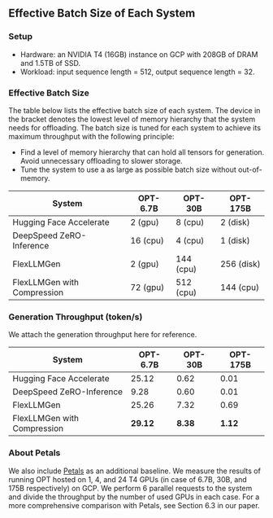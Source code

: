 ## Effective Batch Size of Each System

### Setup
- Hardware: an NVIDIA T4 (16GB) instance on GCP with 208GB of DRAM and 1.5TB of SSD.  
- Workload: input sequence length = 512, output sequence length = 32.

### Effective Batch Size

The table below lists the effective batch size of each system.
The device in the bracket denotes the lowest level of memory hierarchy that the system needs for offloading.
The batch size is tuned for each system to achieve its maximum throughput with the following principle:
- Find a level of memory hierarchy that can hold all tensors for generation. Avoid unnecessary offloading to slower storage.
- Tune the system to use a as large as possible batch size without out-of-memory.

| System | OPT-6.7B | OPT-30B | OPT-175B |
| ------ | -------- | ------- | -------- |
| Hugging Face Accelerate  | 2  (gpu) | 8 (cpu)   | 2 (disk)   |
| DeepSpeed ZeRO-Inference | 16 (cpu) | 4 (cpu)   | 1 (disk)   |
| FlexLLMGen                  | 2  (gpu) | 144 (cpu) | 256 (disk) |
| FlexLLMGen with Compression | 72 (gpu) | 512 (cpu) | 144 (cpu)  |

### Generation Throughput (token/s)
We attach the generation throughput here for reference.

| System | OPT-6.7B | OPT-30B | OPT-175B |
| ------ | -------- | ------- | -------- |
| Hugging Face Accelerate   | 25.12 | 0.62 | 0.01 |
| DeepSpeed ZeRO-Inference | 9.28  | 0.60 | 0.01 |
| FlexLLMGen                  | 25.26 | 7.32 | 0.69 |
| FlexLLMGen with Compression | **29.12** | **8.38** | **1.12** |

### About Petals
We also include [Petals](https://arxiv.org/abs/2209.01188) as an additional baseline.
We measure the results of running OPT hosted on 1, 4, and 24 T4 GPUs (in case of 6.7B, 30B, and 175B respectively) on GCP.
We perform 6 parallel requests to the system and divide the throughput by the number of used GPUs in each case.
For a more comprehensive comparison with Petals, see Section 6.3 in our paper.
